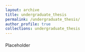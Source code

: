 ```yaml
---
layout: archive
title: undergraduate_thesis
permalink: /undergraduate_thesis/
author_profile: true
collections: undergraduate_thesis
---
```


<div style="padding-top: 7px;"></div>
Placeholder
